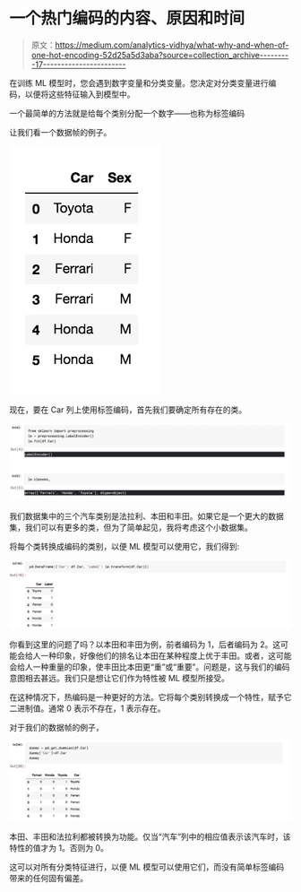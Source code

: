 # 一个热门编码的内容、原因和时间

> 原文：<https://medium.com/analytics-vidhya/what-why-and-when-of-one-hot-encoding-52d25a5d3aba?source=collection_archive---------17----------------------->

在训练 ML 模型时，您会遇到数字变量和分类变量。您决定对分类变量进行编码，以便将这些特征输入到模型中。

一个最简单的方法就是给每个类别分配一个数字——也称为标签编码

让我们看一个数据帧的例子。

![](img/1b59a9cbceb915f258e1d5e35cab2f4a.png)

现在，要在 Car 列上使用标签编码，首先我们要确定所有存在的类。

![](img/51ae10032d805f87d44b625969ba77f7.png)

我们数据集中的三个汽车类别是法拉利、本田和丰田。如果它是一个更大的数据集，我们可以有更多的类，但为了简单起见，我将考虑这个小数据集。

将每个类转换成编码的类别，以便 ML 模型可以使用它，我们得到:

![](img/b78311c54ee63be0a28a7ffac0137507.png)

你看到这里的问题了吗？以本田和丰田为例，前者编码为 1，后者编码为 2。这可能会给人一种印象，好像他们的排名让本田在某种程度上优于丰田。或者，这可能会给人一种重量的印象，使丰田比本田更“重”或“重要”。问题是，这与我们的编码意图相去甚远。我们只是想让它们作为特性被 ML 模型所接受。

在这种情况下，热编码是一种更好的方法。它将每个类别转换成一个特性，赋予它二进制值。通常 0 表示不存在，1 表示存在。

对于我们的数据帧的例子，

![](img/774a5a412da49593fa18f363992e183c.png)

本田、丰田和法拉利都被转换为功能。仅当“汽车”列中的相应值表示该汽车时，该特性的值才为 1。否则为 0。

这可以对所有分类特征进行，以便 ML 模型可以使用它们，而没有简单标签编码带来的任何固有偏差。